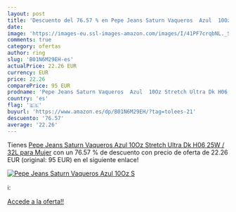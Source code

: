 ```yaml
---
layout: post
title: 'Descuento del 76.57 % en Pepe Jeans Saturn Vaqueros  Azul  10Oz S'
date: 
image: 'https://images-eu.ssl-images-amazon.com/images/I/41PF7crqbNL._SL200_.jpg'
comments: true
category: ofertas
author: ring
slug: 'B01N6M29EH-es'
actualPrice: 22.26 EUR
currency: EUR
price: 22.26
comparePrice: 95 EUR
prodname: 'Pepe Jeans Saturn Vaqueros  Azul  10Oz Stretch Ultra Dk H06   25W / 32L para Mujer'
country: 'es'
flag: '🇪🇸'
buyurl: 'https://www.amazon.es/dp/B01N6M29EH/?tag=tolees-21'
descuento: '76.57'
average: '22.26'
---
```


Tienes [Pepe Jeans Saturn Vaqueros  Azul  10Oz Stretch Ultra Dk H06   25W / 32L para Mujer](https://www.amazon.es/dp/B01N6M29EH/?tag=tolees-21) con un 76.57 % de descuento con precio de oferta de 22.26 EUR (original: 95 EUR) en el siguiente enlace!

[![Pepe Jeans Saturn Vaqueros  Azul  10Oz S](https://images-eu.ssl-images-amazon.com/images/I/41PF7crqbNL._SL200_.jpg)](https://www.amazon.es/dp/B01N6M29EH/?tag=tolees-21)

ℹ️:


[Accede a la oferta!!](https://www.amazon.es/dp/B01N6M29EH/?tag=tolees-21)
